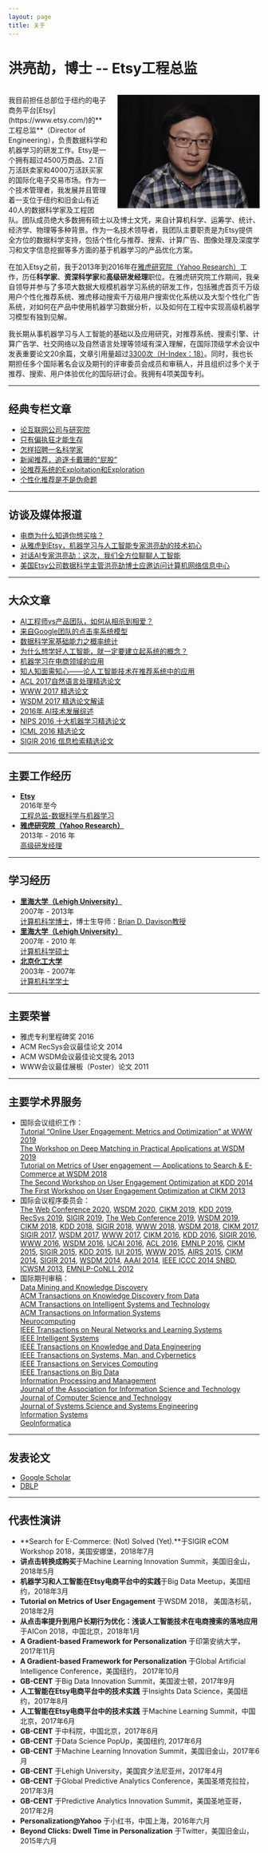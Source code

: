 ```yaml
---
layout: page
title: 关于
---
```


# 洪亮劼，博士 -- Etsy工程总监

<br/>
<img align="right" src="/assets/hongliangjie2.jpg" style="width: 285px;height:226.5px;margin-left:20px;">
我目前担任总部位于纽约的电子商务平台[Etsy](https://www.etsy.com/)的**工程总监**（Director of Engineering），负责数据科学和机器学习的研发工作。Etsy是一个拥有超过4500万商品、2.1百万活跃卖家和4000万活跃买家的国际化电子交易市场。作为一个技术管理者，我发展并且管理着一支位于纽约和旧金山有近40人的数据科学家及工程团队。团队成员绝大多数拥有硕士以及博士文凭，来自计算机科学、运筹学、统计、经济学、物理等多种背景。作为一名技术领导者，我团队主要职责是为Etsy提供全方位的数据科学支持，包括个性化与推荐、搜索、计算广告、图像处理及深度学习和文字信息挖掘等多方面的基于机器学习的产品优化方案。

在加入Etsy之前，我于2013年到2016年在[雅虎研究院（Yahoo Research）](https://research.yahoo.com/)工作，历任**科学家**、**资深科学家**和**高级研发经理**职位。在雅虎研究院工作期间，我亲自领导并参与了多项大数据大规模机器学习系统的研发工作，包括雅虎首页千万级用户个性化推荐系统、雅虎移动搜索千万级用户搜索优化系统以及大型个性化广告系统，对如何在产品中使用机器学习数据分析，以及如何在工程中实现高级机器学习模型有独到见解。

我长期从事机器学习与人工智能的基础以及应用研究，对推荐系统、搜索引擎、计算广告学、社交网络以及自然语言处理等领域有深入理解，在国际顶级学术会议中发表重要论文20余篇，文章引用量超过[3300次（H-Index：18）](https://scholar.google.com/citations?user=4uaSNpYAAAAJ)。同时，我也长期担任多个国际著名会议及期刊的评审委员会成员和审稿人，并且组织过多个关于推荐、搜索、用户体验优化的国际研讨会。我拥有4项美国专利。

***

## 经典专栏文章

*  [论互联网公司与研究院](http://column.hongliangjie.com/%E7%AE%A1%E7%90%86/2017/04/09/research-labs/)
*  [只有偏执狂才能生存](http://column.hongliangjie.com/%E8%AF%BB%E4%B9%A6%E7%AC%94%E8%AE%B0,%E7%AE%A1%E7%90%86/2016/08/09/intel/)
*  [怎样招聘一名科学家](http://column.hongliangjie.com/%E6%95%B0%E6%8D%AE%E7%A7%91%E5%AD%A6/2016/05/14/hire/)
*  [新闻推荐，追逐卡戴珊的“屁股”](http://column.hongliangjie.com/%E6%8E%A8%E8%8D%90%E7%B3%BB%E7%BB%9F/2016/04/23/news-recsys/)
*  [论推荐系统的Exploitation和Exploration](http://column.hongliangjie.com/%E6%8E%A8%E8%8D%90%E7%B3%BB%E7%BB%9F/2016/04/13/exploration/)
*  [个性化推荐是不是伪命题](http://column.hongliangjie.com/%E4%B8%AA%E6%80%A7%E5%8C%96,%E6%8E%A8%E8%8D%90%E7%B3%BB%E7%BB%9F/2016/04/07/personalization-or-not/)

***

## 访谈及媒体报道

*  [电商为什么知道你想买啥？](https://mp.weixin.qq.com/s/IRBv1BtBgAIQ5KGvR_YJHQ)
*  [从雅虎到Etsy，机器学习与人工智能专家洪亮劼的技术初心](http://www.miaopai.com/show/UB-7jSRluJO2oWFoVMEUBXr-iazGEKHm7X1uNQ__.htm)
*  [对话AI专家洪亮劼：这次，我们全方位聊聊人工智能](https://mp.weixin.qq.com/s/8helfVF5jGcBQmze23Eeag)
*  [美国Etsy公司数据科学主管洪亮劼博士应邀访问计算机网络信息中心](http://www.cnic.cas.cn/hzjl/gjhz/hzdt/201706/t20170627_4818841.html)

***

## 大众文章

*  [AI工程师vs产品团队，如何从相杀到相爱？](https://mp.weixin.qq.com/s/VcJKB_rdaoDcjID75yxzKw)
*  [来自Google团队的点击率系统模型](https://mp.weixin.qq.com/s/hs5oO56HLGxPJYy2pnt6HQ)
*  [数据科学家基础能力之概率统计](http://www.10tiao.com/html/680/201710/2655161654/1.html)
*  [为什么想学好人工智能，就一定要建立起系统的概念？](http://it.sohu.com/20171106/n521562601.shtml)
*  [机器学习在电商领域的应用](http://weibo.com/ttarticle/p/show?id=2309404111989793265923)
*  [知人知面需知心——论人工智能技术在推荐系统中的应用](http://geek.csdn.net/news/detail/112318)
*  [ACL 2017自然语言处理精选论文](http://geek.csdn.net/news/detail/236426)
*  [WWW 2017 精选论文](http://geek.csdn.net/news/detail/202634)
*  [WSDM 2017 精选论文解读](http://geek.csdn.net/news/detail/172475)
*  [2016年 AI技术发展综述](http://geek.csdn.net/news/detail/132057)
*  [NIPS 2016 十大机器学习精选论文](http://geek.csdn.net/news/detail/189766)
*  [ICML 2016 精选论文](http://geek.csdn.net/news/detail/126623)
*  [SIGIR 2016 信息检索精选论文](http://geek.csdn.net/news/detail/133916)

***

## 主要工作经历

*  **[Etsy](https://www.etsy.com/)**<br/>
  2016年至今 <br/>
  <u>工程总监-数据科学与机器学习</u><br/>
*  **[雅虎研究院（Yahoo Research）](https://research.yahoo.com/)**<br/>
  2013年 - 2016 年 <br/>
  <u>高级研发经理</u><br/>

***

## 学习经历

*  **[里海大学（Lehigh University）](http://www.lehigh.edu/)**<br/>
  2007年 - 2013年 <br/>
  <u>计算机科学博士</u>，博士生导师：[Brian D. Davison教授](http://www.cse.lehigh.edu/~brian/)
*  **[里海大学（Lehigh University）](http://www.lehigh.edu/)**<br/>
  2007年 - 2010 年 <br/>
  <u>计算机科学硕士</u><br/>
*  **[北京化工大学](http://www.buct.edu.cn/)**<br/>
  2003年 - 2007年 <br/>
  <u>计算机科学学士</u><br/>

***

## 主要荣誉

* 雅虎专利里程碑奖 2016
* ACM RecSys会议最佳论文 2014
* ACM WSDM会议最佳论文提名 2013
* WWW会议最佳展板（Poster）论文 2011

***

## 主要学术界服务

* 国际会议组织工作：<br/>
  [Tutorial “Online User Engagement: Metrics and Optimization” at WWW 2019](https://onlineuserengagement.github.io/)<br/>
  [The Workshop on Deep Matching in Practical Applications at WSDM 2019](https://wsdm2019-dapa.github.io/)<br/>
  [Tutorial on Metrics of User engagement — Applications to Search & E- Commerce at WSDM 2018](https://www.slideshare.net/mounialalmas/tutorial-on-metrics-of-user-engagement-applications-to-search-e-commerce)<br/>
  [The Second Workshop on User Engagement Optimization at KDD 2014](http://www.ueo-workshop.com/)<br/>
  [The First Workshop on User Engagement Optimization at CIKM 2013](http://www.ueo-workshop.com/previous-editions/ueo-2013-at-cikm-2013/)
* 国际会议程序委员会：<br/>
  [The Web Conference 2020](https://www2020.thewebconf.org/), [WSDM 2020](http://www.wsdm-conference.org/2020/),  [CIKM 2019](http://www.cikm2019.net/), [KDD 2019](https://www.kdd.org/kdd2019/), [RecSys 2019](https://recsys.acm.org/recsys19/), [SIGIR 2019](http://sigir.org/sigir2019/), [The Web Conference 2019](https://www2019.thewebconf.org/), [WSDM 2019](http://www.wsdm-conference.org/2019/), [CIKM 2018](http://www.cikm2018.units.it/), [KDD 2018](http://www.kdd.org/kdd2018/), [SIGIR 2018](http://sigir.org/sigir2018/), [WWW 2018](https://www2018.thewebconf.org/), [WSDM 2018](http://www.wsdm-conference.org/2018/), [CIKM 2017](http://cikm2017.org/), [SIGIR 2017](http://sigir.org/sigir2017/), [WSDM 2017](http://www.wsdm-conference.org/2017/), [WWW 2017](http://www.www2017.com.au/), [CIKM 2016](http://cikm2016.cs.iupui.edu/), [KDD 2016](http://www.kdd.org/kdd2016/), [SIGIR 2016](http://sigir.org/sigir2016/), [WWW 2016](http://www2016.ca/), [WSDM 2016](http://www.wsdm-conference.org/2016/), [IJCAI 2016](http://ijcai-16.org/), [ACL 2016](http://acl2016.org/), [EMNLP 2016](http://www.emnlp2016.net/), [CIKM 2015](http://www.cikm-2015.org/), [SIGIR 2015](http://www.sigir2015.org/), [KDD 2015](http://www.kdd.org/kdd2015/), [IUI 2015](http://iui.acm.org/2015/), [WWW 2015](http://www.www2015.it/), [AIRS 2015](http://airs-conference.org/2015/), [CIKM 2014](http://cikm2014.fudan.edu.cn/), [SIGIR 2014](http://sigir.org/sigir2014/), [WSDM 2014](http://www.wsdm-conference.org/2014/), [AAAI 2014](http://www.aaai.org/Conferences/AAAI/aaai14.php), [IEEE ICCC 2014 SNBD](http://www.ieee-iccc.org/index.html), [ICWSM 2013](http://www.icwsm.org/2013/index.php), [EMNLP-CoNLL 2012](http://emnlp-conll2012.unige.ch/)
* 国际期刊审稿：<br/>
  [Data Mining and Knowledge Discovery](http://www.springer.com/computer/database+management+&+information+retrieval/journal/10618)<br/>
  [ACM Transactions on Knowledge Discovery from Data](http://tkdd.acm.org/)<br/>
  [ACM Transactions on Intelligent Systems and Technology](http://tist.acm.org/)<br/>
  [ACM Transactions on Information Systems](http://tois.acm.org/)<br/>
  [Neurocomputing](http://ees.elsevier.com/neucom/default.asp)<br/>
  [IEEE Transactions on Neural Networks and Learning Systems](http://ieeexplore.ieee.org/xpl/RecentIssue.jsp?punumber=5962385)<br/>
  [IEEE Intelligent Systems](http://www.computer.org/portal/web/computingnow/intelligentsystems)<br/>
  [IEEE Transactions on Knowledge and Data Engineering](http://www.computer.org/portal/web/tkde)<br/>
  [IEEE Transactions on Systems, Man, and Cybernetics](http://ieeexplore.ieee.org/xpl/RecentIssue.jsp?punumber=3477)<br/>
  [IEEE Transactions on Services Computing](http://www.computer.org/web/tsc)<br/>
  [IEEE Transactions on Big Data](https://www.computer.org/web/tbd)<br/>
  [Information Processing and Management](http://www.journals.elsevier.com/information-processing-and-management/)<br/>
  [Journal of the Association for Information Science and Technology](https://www.asis.org/jasist.html)<br/>
  [Journal of Computer Science and Technology](http://www.springer.com/computer/journal/11390)<br/>
  [Journal of Systems Science and Systems Engineering](http://www.springer.com/physics/complexity/journal/11518)<br/>
  [Information Systems](http://www.journals.elsevier.com/information-systems/)<br/>
  [GeoInformatica](http://link.springer.com/journal/10707)

***

## 发表论文

* [Google Scholar](https://scholar.google.com/citations?user=4uaSNpYAAAAJ)
* [DBLP](http://dblp.uni-trier.de/pers/hd/h/Hong:Liangjie.html)

***

## 代表性演讲

* **Search for E-Commerce: (Not) Solved (Yet).**于SIGIR eCOM Workshop 2018，美国安娜堡，2018年7月
* **讲点击转换成购买**于Machine Learning Innovation Summit，美国旧金山，2018年5月
* **机器学习和人工智能在Etsy电商平台中的实践**于Big Data Meetup，美国纽约，2018年3月
* **Tutorial on Metrics of User Engagement** 于WSDM 2018， 美国洛杉矶， 2018年2月
* **从点击率提升到用户长期行为优化：浅谈人工智能技术在电商搜索的落地应用** 于AICon 2018，中国北京，2018年1月
* **A Gradient-based Framework for Personalization** 于印第安纳大学，2017年11月
* **A Gradient-based Framework for Personalization** 于Global Artificial Intelligence Conference，美国纽约， 2017年10月
* **GB-CENT** 于Big Data Innovation Summit，美国波士顿，2017年9月
* **人工智能在Etsy电商平台中的技术实践** 于Insights Data Science，美国纽约，2017年8月
* **人工智能在Etsy电商平台中的技术实践** 于Machine Learning Summit，中国北京，2017年6月
* **GB-CENT** 于中科院，中国北京，2017年6月
* **GB-CENT** 于Data Science PopUp，美国纽约, 2017年6月
* **GB-CENT** 于Machine Learning Innovation Summit，美国旧金山，2017年6月
* **GB-CENT** 于Lehigh University，美国宾夕法尼亚州，2017年4月
* **GB-CENT** 于Global Predictive Analytics Conference，美国圣塔克拉拉，2017年3月
* **GB-CENT** 于Predictive Analytics Innovation Summit，美国圣地亚哥，2017年2月
* **Personalization@Yahoo** 于小红书，中国上海，2016年六月
* **Beyond Clicks: Dwell Time in Personalization** 于Twitter，美国旧金山，2015年六月

